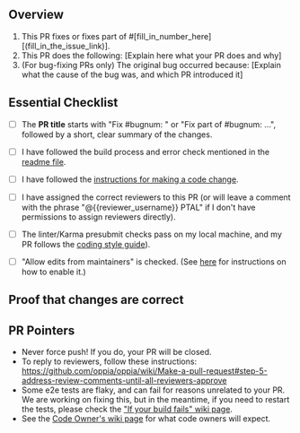 ## Overview
<!--
READ ME FIRST:
Please answer *all* questions below and check off every point from the Essential Checklist!
If there is no corresponding issue number, fill in N/A where it says [fill_in_number_here] below in 1.
-->

1. This PR fixes or fixes part of #[fill_in_number_here][(fill_in_the_issue_link)].
2. This PR does the following: [Explain here what your PR does and why]
3. (For bug-fixing PRs only) The original bug occurred because: [Explain what
   the cause of the bug was, and which PR introduced it]

## Essential Checklist

- [ ] The **PR title** starts with "Fix #bugnum: " or "Fix part of #bugnum: ...", followed by a short, clear summary of the changes.
- [ ] I have followed the build process and error check mentioned in the [readme file](https://github.com/oppia/guppy/blob/master/README.md).
- [ ] I have followed the [instructions for making a code change](https://github.com/oppia/oppia/wiki/Make-a-pull-request).
- [ ] I have assigned the correct reviewers to this PR (or will leave a comment with the phrase "@{{reviewer_username}} PTAL" if I don't have permissions to assign reviewers directly).
- [ ] The linter/Karma presubmit checks pass on my local machine, and my PR follows the [coding style guide](https://github.com/oppia/oppia/wiki/Coding-style-guide)).
- [ ] "Allow edits from maintainers" is checked. (See [here](https://help.github.com/en/github/collaborating-with-issues-and-pull-requests/allowing-changes-to-a-pull-request-branch-created-from-a-fork) for instructions on how to enable it.)


## Proof that changes are correct

<!--
Add videos/screenshots of the running development server with changes you made in the
`package.json` file to test Guppy changes and simultaneously test the interaction that uses Guppy,
first by creating them and then checking them in the preview tab of the exploration editor,
and please keep the developer console open in the meanwhile so that we can be assured
that changes are not causing any errors.

To be specific, your proof video should cover the following points:
 1. `package.json` file with running development server
 2. Creating the interaction while keeping the developer console open.
 3. Previewing the interaction while keeping the developer console open.

When you make updates to the PR, please update these videos/screenshots as well.
You can remove videos/screenshots from previous versions of the PR.

The above should be done for all PRs, including short ones (e.g., a single-line change).
However, if the changes in your PRs are autogenerated via a script and you cannot
provide proof for the changes, then please leave a comment "No proof of changes
needed because {{Reason}}" and remove all the sections below.-->

## PR Pointers

- Never force push! If you do, your PR will be closed.
- To reply to reviewers, follow these instructions: https://github.com/oppia/oppia/wiki/Make-a-pull-request#step-5-address-review-comments-until-all-reviewers-approve
- Some e2e tests are flaky, and can fail for reasons unrelated to your PR. We are working on fixing this, but in the meantime, if you need to restart the tests, please check the ["If your build fails" wiki page](https://github.com/oppia/oppia/wiki/If-CI-checks-fail-on-your-PR).
- See the [Code Owner's wiki page](https://github.com/oppia/oppia/wiki/Oppia's-code-owners-and-checks-to-be-carried-out-by-developers) for what code owners will expect.
